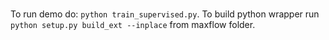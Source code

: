 ###
To run demo do: ```python train_supervised.py```.
To build python wrapper run ```python setup.py build_ext --inplace``` from maxflow folder.